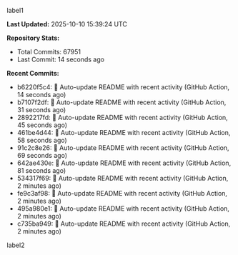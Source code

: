 
label1 
<!-- ACTIVITY_START -->
**Last Updated:** 2025-10-10 15:39:24 UTC

**Repository Stats:**
- Total Commits: 67951
- Last Commit: 14 seconds ago

**Recent Commits:**
- b6220f5c4: 🤖 Auto-update README with recent activity (GitHub Action, 14 seconds ago)
- b7107f2df: 🤖 Auto-update README with recent activity (GitHub Action, 31 seconds ago)
- 2892217fd: 🤖 Auto-update README with recent activity (GitHub Action, 45 seconds ago)
- 461be4d44: 🤖 Auto-update README with recent activity (GitHub Action, 58 seconds ago)
- 91c2c8e26: 🤖 Auto-update README with recent activity (GitHub Action, 69 seconds ago)
- 642ae430e: 🤖 Auto-update README with recent activity (GitHub Action, 81 seconds ago)
- 534317f69: 🤖 Auto-update README with recent activity (GitHub Action, 2 minutes ago)
- fe9c3af98: 🤖 Auto-update README with recent activity (GitHub Action, 2 minutes ago)
- 495a980e1: 🤖 Auto-update README with recent activity (GitHub Action, 2 minutes ago)
- c735ba949: 🤖 Auto-update README with recent activity (GitHub Action, 2 minutes ago)
<!-- ACTIVITY_END -->

label2
